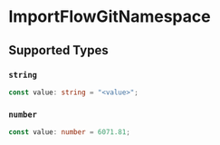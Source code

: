 # ImportFlowGitNamespace


## Supported Types

### `string`

```typescript
const value: string = "<value>";
```

### `number`

```typescript
const value: number = 6071.81;
```

